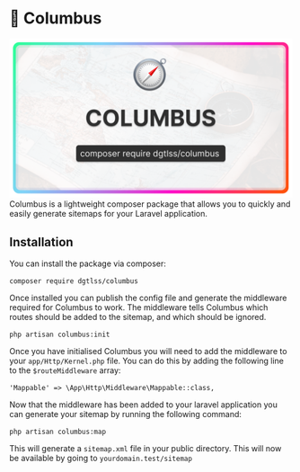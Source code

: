 # 🧭 Columbus 

![Columbus OG Image](columbus_og.png)
Columbus is a lightweight composer package that allows you to quickly and easily generate sitemaps for your Laravel application. 

## Installation

You can install the package via composer:
    
```
composer require dgtlss/columbus
```

Once installed you can publish the config file and generate the middleware required for Columbus to work. The middleware tells Columbus which routes should be added to the sitemap, and which should be ignored.

```
php artisan columbus:init
```

Once you have initialised Columbus you will need to add the middleware to your `app/Http/Kernel.php` file. You can do this by adding the following line to the `$routeMiddleware` array:

```
'Mappable' => \App\Http\Middleware\Mappable::class,
```

Now that the middleware has been added to your laravel application you can generate your sitemap by running the following command:

```
php artisan columbus:map
```

This will generate a `sitemap.xml` file in your public directory. This will now be available by going to `yourdomain.test/sitemap`